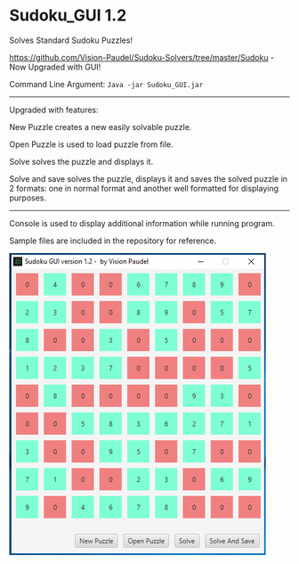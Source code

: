 # Sudoku_GUI 1.2
Solves Standard Sudoku Puzzles! 

https://github.com/Vision-Paudel/Sudoku-Solvers/tree/master/Sudoku - Now Upgraded with GUI!

Command Line Argument: ``Java -jar Sudoku_GUI.jar``

---
Upgraded with features:

New Puzzle creates a new easily solvable puzzle.

Open Puzzle is used to load puzzle from file.

Solve solves the puzzle and displays it.

Solve and save solves the puzzle, displays it and saves the solved puzzle in 2 formats: one in normal format and another well formatted for displaying purposes.

---
Console is used to display additional information while running program. 

Sample files are included in the repository for reference.

<img src="https://github.com/Vision-Paudel/Sudoku-Solvers/blob/master/Sudoku_GUI/GUI.png" alt="Image could not be displayed" />
